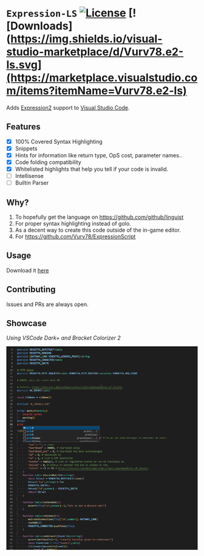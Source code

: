 # ``Expression-LS`` [![License](https://img.shields.io/github/license/Vurv78/E2Syntax?color=red)](https://opensource.org/licenses/MIT) [![Downloads](https://img.shields.io/visual-studio-marketplace/d/Vurv78.e2-ls.svg](https://marketplace.visualstudio.com/items?itemName=Vurv78.e2-ls)

Adds [Expression2](https://github.com/wiremod/wire) support to [Visual Studio Code](https://code.visualstudio.com/).

## Features
- [x] 100% Covered Syntax Highlighting
- [x] Snippets
- [x] Hints for information like return type, OpS cost, parameter names..
- [x] Code folding compatibility
- [x] Whitelisted highlights that help you tell if your code is invalid.
- [ ] Intellisense
- [ ] Builtin Parser

## Why?
1. To hopefully get the language on https://github.com/github/linguist
2. For proper syntax highlighting instead of golo.
3. As a decent way to create this code outside of the in-game editor.
4. For https://github.com/Vurv78/ExpressionScript 

## Usage
Download it [here](https://marketplace.visualstudio.com/items?itemName=Vurv78.e2-ls)

## Contributing
Issues and PRs are always open.

## Showcase
*Using VSCode Dark+ and Bracket Colorizer 2*

![Showcase](showcase.png)
